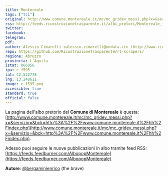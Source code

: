 ```yaml
---
title: Montereale
tags: ["tci"]
original: http://www.comune.montereale.it/mc/mc_gridev_messi.php?x=&servizio=&bck=http%3A%2F%2Fwww.comune.montereale.it%2Fhh%2Findex.php
rss: http://feeds.ricostruzionetrasparente.it/albi_pretori/Montereale_feed.xml
twitter: 
facebook: 
telegram: 
pdf: 
author: Alessio Cimarelli <alessio.cimarelli@ondata.it> (http://www.ricostruzionetrasparente.it)
repo: https://github.com/RicostruzioneTrasparente/rt-scrapers/
regione: Abruzzo
provincia: L'Aquila
istat: 066056
ipa: c_f595
lat: 42.522778
lng: 13.248611
image: c_f595.png
accessible: true
standard: true
official: false
---
```


La pagina dell'albo pretorio del **Comune di Montereale** è questa: [http://www.comune.montereale.it/mc/mc_gridev_messi.php?x=&servizio=&bck=http%3A%2F%2Fwww.comune.montereale.it%2Fhh%2Findex.php](http://www.comune.montereale.it/mc/mc_gridev_messi.php?x=&servizio=&bck=http%3A%2F%2Fwww.comune.montereale.it%2Fhh%2Findex.php).

Adesso puoi seguire le nuove pubblicazioni in albo tramite feed RSS: [https://feeds.feedburner.com/AlbopopMontereale](https://feeds.feedburner.com/AlbopopMontereale) 


**Autore**: [@bergaminienrico](https://twitter.com/bergaminienrico) (the brave)
